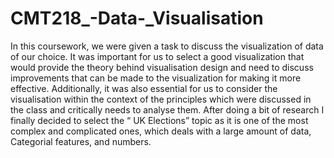 # CMT218_-Data-_Visualisation
In this coursework, we were given a task to discuss the  visualization of data of our choice. It was important for us to  select a good visualization that would provide the theory  behind visualisation design and need to discuss improvements  that can be made to the visualization for making it more  effective. Additionally, it was also essential for us to consider  the visualisation within the context of the principles which were  discussed in the class and critically needs to analyse them.  After doing a bit of research I finally decided to select the “ UK  Elections” topic as it is one of the most complex and  complicated ones, which deals with a large amount of data,  Categorial features, and numbers.
